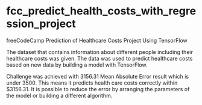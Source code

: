 # fcc_predict_health_costs_with_regression_project
freeCodeCamp Prediction of Healthcare Costs Project Using TensorFlow

The dataset that contains information about different people including their healthcare costs was given. The data was used to predict healthcare costs based on new data by building a model with TensorFlow.

Challenge was achieved with 3156.31 Mean Absolute Error result which is under 3500. This means it predicts health care costs correctly within $3156.31. It is possible to reduce the error by arranging the parameters of the model or building a different algorithm.
